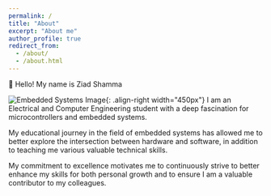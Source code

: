 ```yaml
---
permalink: /
title: "About"
excerpt: "About me"
author_profile: true
redirect_from: 
  - /about/
  - /about.html
---
```


👋 Hello! My name is Ziad Shamma

![Embedded Systems Image](https://progbiz.io/assets/images/iot1main.png){: .align-right width="450px"}
I am an Electrical and Computer Engineering student with a deep fascination for microcontrollers and embedded systems.

My educational journey in the field of embedded systems has allowed me to better explore the intersection between hardware and software, in addition to teaching me various valuable technical skills.

My commitment to excellence motivates me to continuously strive to better enhance my skills for both personal growth and to ensure I am a valuable contributor to my colleagues.

